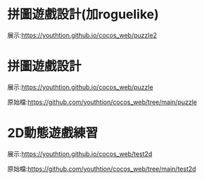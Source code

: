 # 拼圖遊戲設計(加roguelike)
展示:https://youthtion.github.io/cocos_web/puzzle2

# 拼圖遊戲設計
展示:https://youthtion.github.io/cocos_web/puzzle

原始檔:https://github.com/youthtion/cocos_web/tree/main/puzzle

# 2D動態遊戲練習
展示:https://youthtion.github.io/cocos_web/test2d

原始檔:https://github.com/youthtion/cocos_web/tree/main/test2d

